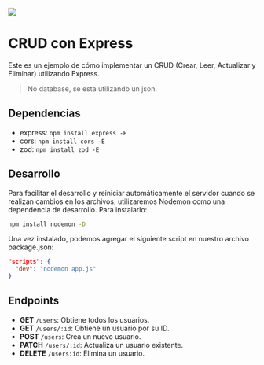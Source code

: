 ![](https://www.sohamkamani.com/nodejs/expressjs-architecture/express-routing-logo.png)

# CRUD con Express

Este es un ejemplo de cómo implementar un CRUD (Crear, Leer, Actualizar y Eliminar) utilizando Express. 

> No database, se esta utilizando un json.
## Dependencias

- express: `npm install express -E`
- cors: `npm install cors -E`
- zod: `npm install zod -E`
## Desarrollo

Para facilitar el desarrollo y reiniciar automáticamente el servidor cuando se realizan cambios en los archivos, utilizaremos Nodemon como una dependencia de desarrollo. Para instalarlo:

```bash
npm install nodemon -D
```

Una vez instalado, podemos agregar el siguiente script en nuestro archivo package.json:

```json
"scripts": {
  "dev": "nodemon app.js"
}
```

## Endpoints

- **GET** `/users`: Obtiene todos los usuarios.
- **GET** `/users/:id`: Obtiene un usuario por su ID.
- **POST** `/users`: Crea un nuevo usuario.
- **PATCH** `/users/:id`: Actualiza un usuario existente.
- **DELETE** `/users:id`: Elimina un usuario.